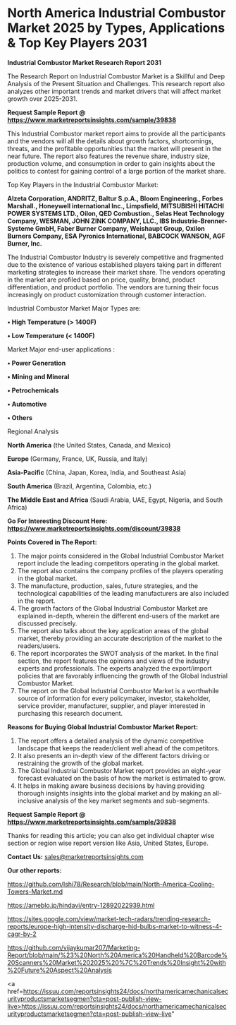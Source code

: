 # North America Industrial Combustor Market 2025 by Types, Applications & Top Key Players 2031

<strong>Industrial Combustor Market Research Report 2031</strong>

The Research Report on Industrial Combustor Market is a Skillful and Deep Analysis of the Present Situation and Challenges. This research report also analyzes other important trends and market drivers that will affect market growth over 2025-2031.

<strong>Request Sample Report @ <a href=https://www.marketreportsinsights.com/sample/39838>https://www.marketreportsinsights.com/sample/39838</a></strong>

This Industrial Combustor market report aims to provide all the participants and the vendors will all the details about growth factors, shortcomings, threats, and the profitable opportunities that the market will present in the near future. The report also features the revenue share, industry size, production volume, and consumption in order to gain insights about the politics to contest for gaining control of a large portion of the market share.

Top Key Players in the Industrial Combustor Market:

<strong>Alzeta Corporation, ANDRITZ, Baltur S.p.A., Bloom Engineering., Forbes Marshall., Honeywell international Inc., Limpsfield, MITSUBISHI HITACHI POWER SYSTEMS LTD., Oilon, QED Combustion., Selas Heat Technology Company, WESMAN, JOHN ZINK COMPANY, LLC., IBS Industrie-Brenner-Systeme GmbH, Faber Burner Company, Weishaupt Group, Oxilon Burners Company, ESA Pyronics International, BABCOCK WANSON, AGF Burner, Inc.</strong>

The Industrial Combustor Industry is severely competitive and fragmented due to the existence of various established players taking part in different marketing strategies to increase their market share. The vendors operating in the market are profiled based on price, quality, brand, product differentiation, and product portfolio. The vendors are turning their focus increasingly on product customization through customer interaction.

Industrial Combustor Market Major Types are:

<strong>•  High Temperature (> 1400F)

•  Low Temperature (< 1400F)</strong>

Market Major end-user applications :

<strong>•  Power Generation

•  Mining and Mineral

•  Petrochemicals

•  Automotive

•  Others</strong>

Regional Analysis

</u><strong><b>North America</b></strong> (the United States, Canada, and Mexico)

<strong><b>Europe </b></strong>(Germany, France, UK, Russia, and Italy)

<strong><b>Asia-Pacific</b></strong> (China, Japan, Korea, India, and Southeast Asia)

<strong><b>South America</b></strong> (Brazil, Argentina, Colombia, etc.)

<strong><b>The Middle East and Africa</b></strong> (Saudi Arabia, UAE, Egypt, Nigeria, and South Africa)

<strong>Go For Interesting Discount Here: <a href=https://www.marketreportsinsights.com/discount/39838>https://www.marketreportsinsights.com/discount/39838</a></strong>

<strong>Points Covered in The Report:</strong>
<ol>
  <li>The major points considered in the Global Industrial Combustor Market report include the leading competitors operating in the global market.</li>
  <li>The report also contains the company profiles of the players operating in the global market.</li>
  <li>The manufacture, production, sales, future strategies, and the technological capabilities of the leading manufacturers are also included in the report.</li>
  <li>The growth factors of the Global Industrial Combustor Market are explained in-depth, wherein the different end-users of the market are discussed precisely.</li>
  <li>The report also talks about the key application areas of the global market, thereby providing an accurate description of the market to the readers/users.</li>
  <li>The report incorporates the SWOT analysis of the market. In the final section, the report features the opinions and views of the industry experts and professionals. The experts analyzed the export/import policies that are favorably influencing the growth of the Global Industrial Combustor Market.</li>
  <li>The report on the Global Industrial Combustor Market is a worthwhile source of information for every policymaker, investor, stakeholder, service provider, manufacturer, supplier, and player interested in purchasing this research document.</li>
</ol>
<strong>Reasons for Buying Global Industrial Combustor Market Report:</strong>

<ol>
  <li>The report offers a detailed analysis of the dynamic competitive landscape that keeps the reader/client well ahead of the competitors.</li>
  <li>It also presents an in-depth view of the different factors driving or restraining the growth of the global market.</li>
  <li>The Global Industrial Combustor Market report provides an eight-year forecast evaluated on the basis of how the market is estimated to grow.</li>
  <li>It helps in making aware business decisions by having providing thorough insights insights into the global market and by making an all-inclusive analysis of the key market segments and sub-segments.</li>
</ol>
<strong>Request Sample Report @ <a href=https://www.marketreportsinsights.com/sample/39838>https://www.marketreportsinsights.com/sample/39838</a></strong>


Thanks for reading this article; you can also get individual chapter wise section or region wise report version like Asia, United States, Europe.

<strong>Contact Us:</strong>
sales@marketreportsinsights.com

<strong>Our other reports:</strong>

<a href=https://github.com/Ishi78/Research/blob/main/North-America-Cooling-Towers-Market.md>https://github.com/Ishi78/Research/blob/main/North-America-Cooling-Towers-Market.md</a>

<a href=https://ameblo.jp/hindavi/entry-12892022939.html>https://ameblo.jp/hindavi/entry-12892022939.html</a>

<a href=https://sites.google.com/view/market-tech-radars/trending-research-reports/europe-high-intensity-discharge-hid-bulbs-market-to-witness-4-cagr-by-2>https://sites.google.com/view/market-tech-radars/trending-research-reports/europe-high-intensity-discharge-hid-bulbs-market-to-witness-4-cagr-by-2</a>

<a href=https://github.com/vijaykumar207/Marketing-Report/blob/main/%23%20North%20America%20Handheld%20Barcode%20Scanners%20Market%202025%20%7C%20Trends%20Insight%20with%20Future%20Aspect%20Analysis>https://github.com/vijaykumar207/Marketing-Report/blob/main/%23%20North%20America%20Handheld%20Barcode%20Scanners%20Market%202025%20%7C%20Trends%20Insight%20with%20Future%20Aspect%20Analysis</a>

<a href=https://issuu.com/reportsinsights24/docs/northamericamechanicalsecurityproductsmarketsegmen?cta=post-publish-view-live>https://issuu.com/reportsinsights24/docs/northamericamechanicalsecurityproductsmarketsegmen?cta=post-publish-view-live</a>"
